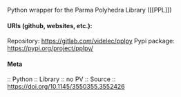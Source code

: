 Python wrapper for the Parma Polyhedra Library ([[PPL]])

#### URIs (github, websites, etc.):
Repository: https://gitlab.com/videlec/pplpy
Pypi package: https://pypi.org/project/pplpy/

#### Meta
:: Python
:: Library
:: no PV
:: Source :: https://doi.org/10.1145/3550355.3552426
